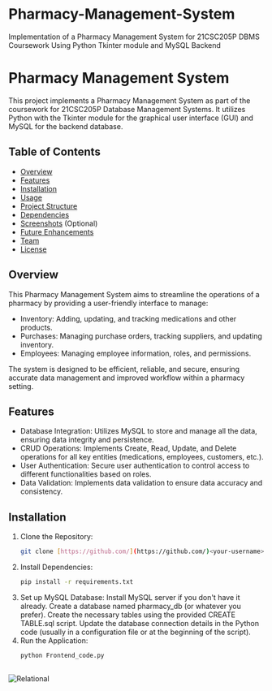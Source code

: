 # Pharmacy-Management-System
Implementation of a Pharmacy Management System for 21CSC205P DBMS Coursework Using Python Tkinter module and MySQL Backend

# Pharmacy Management System

This project implements a Pharmacy Management System as part of the coursework for 21CSC205P Database Management Systems. It utilizes Python with the Tkinter module for the graphical user interface (GUI) and MySQL for the backend database.

## Table of Contents

- [Overview](#overview)
- [Features](#features)
- [Installation](#installation)
- [Usage](#usage)
- [Project Structure](#project-structure)
- [Dependencies](#dependencies)
- [Screenshots](#screenshots) (Optional)
- [Future Enhancements](#future-enhancements)
- [Team](#team)
- [License](#license)

## Overview

This Pharmacy Management System aims to streamline the operations of a pharmacy by providing a user-friendly interface to manage:

- Inventory: Adding, updating, and tracking medications and other products.
- Purchases: Managing purchase orders, tracking suppliers, and updating inventory.
- Employees: Managing employee information, roles, and permissions.

The system is designed to be efficient, reliable, and secure, ensuring accurate data management and improved workflow within a pharmacy setting.

## Features

- Database Integration: Utilizes MySQL to store and manage all the data, ensuring data integrity and persistence.
- CRUD Operations: Implements Create, Read, Update, and Delete operations for all key entities (medications, employees, customers, etc.).
- User Authentication: Secure user authentication to control access to different functionalities based on roles.
- Data Validation: Implements data validation to ensure data accuracy and consistency.

## Installation

1. Clone the Repository:
   ```bash
   git clone [https://github.com/](https://github.com/)<your-username>/Pharmacy-Management-System.git
2. Install Dependencies:
   ```bash
   pip install -r requirements.txt
3. Set up MySQL Database:
    Install MySQL server if you don't have it already.
    Create a database named pharmacy_db (or whatever you prefer).
    Create the necessary tables using the provided CREATE TABLE.sql script.
    Update the database connection details in the Python code (usually in a configuration file or at the beginning of the script).
4. Run the Application:
   ```bash
   python Frontend_code.py
  


![Relational](https://github.com/One-eyed-warrior/Pharmacy-Management-System/assets/75874625/61546879-8530-42f0-a95d-5a255b3c8d9e)
